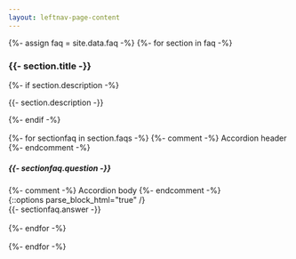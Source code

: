 ```yaml
---
layout: leftnav-page-content
---
```


{%- assign faq = site.data.faq -%}
{%- for section in faq -%}
	<h3>{{- section.title -}}</h3>
	{%- if section.description -%}
		<p>{{- section.description -}}</p>
	{%- endif -%}
	<div style="margin-top:1rem;margin-bottom:1rem;">
		{%- for sectionfaq in section.faqs -%}
		{%- comment -%} Accordion header {%- endcomment -%}
		<div class="col is-large bp-accordion-header padding has-icons-right field has-addons is-marginless">
			<div class="col is-expanded is-fullwidth is-paddingless">
				<h5 class="has-text-grey-dark is-marginless"><b style="cursor:default;">{{- sectionfaq.question -}}</b></h5>
			</div>
			<span class="sgds-icon sgds-icon-plus is-size-4 bp-accordion-button"></span>
		</div>
		{%- comment -%} Accordion body {%- endcomment -%}
		<div id="accordion-body-{% increment counter %}" class="col padding bp-accordion-body">
			<div class="bp-container is-full padding--top--lg padding--bottom" style="width: 100%">
				{::options parse_block_html="true" /}
				<div class="row is-multiline">
				{{- sectionfaq.answer -}}
				</div>		
			</div>
		</div>
		{%- endfor -%}
	</div>
{%- endfor -%}
